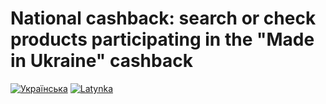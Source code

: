 # National cashback: search or check products participating in the "Made in Ukraine" cashback

[![Українська](https://img.shields.io/badge/%F0%9F%93%84-%D0%A3%D0%BA%D1%80%D0%B0%D1%97%D0%BD%D1%81%D1%8C%D0%BA%D0%BE%D1%8E-blue)](readme.uk.md)
[![Latynka](https://img.shields.io/badge/%F0%9F%93%84-Latynka-blue)](readme.md)
